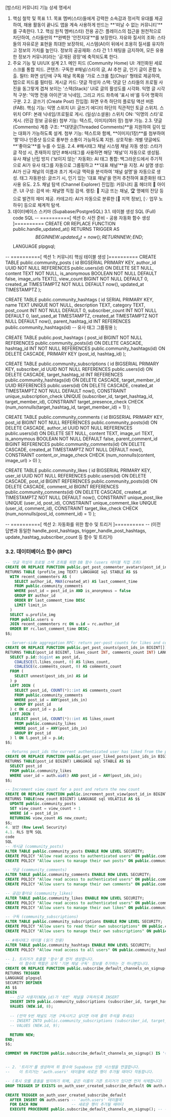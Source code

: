 [밤스타] 커뮤니티 기능 상세 명세서
1. 핵심 철학 및 목표
1.1. 목표
멤버(스타)들에게 강력한 소속감과 정서적 유대를 제공하여, 채용 활동이 끝나도 앱을 계속 사용하게 만드는 **'떠날 수 없는 커뮤니티'**를 구축한다.
1.2. 핵심 원칙
멤버(스타) 전용 공간: 플레이스의 접근을 원천적으로 차단하여, 스타들만의 **완벽한 '안전지대'**를 보장한다.
자유와 질서의 조화: 스타들의 자유로운 표현을 최대한 보장하되, 시스템(AI)이 뒤에서 조용히 질서를 유지하고 정보의 가치를 높인다.
정보의 공공재화: 스타 간 1:1 채팅을 금지하여, 모든 유용한 정보가 커뮤니티라는 '공개된 광장'에 축적되도록 한다.
2. 주요 기능 및 UI/UX 설계
2.1. 메인 피드 (Community Home)
UI: 개인화된 세로 스크롤 통합 피드.
콘텐츠: 구독한 #채널/스타의 글, AI 추천 글, 인기 글이 혼합 노출.
필터: 화면 상단에 구독 채널 목록을 '가로 스크롤 칩(Chip)' 형태로 제공하여, 탭으로 피드를 필터링.
게시글 카드:
댓글 작성자 스택: 댓글 단 스타들의 프로필 사진을 동그랗게 겹쳐 보이는 '스택(Stack)' UI로 글의 활성도를 시각화.
익명 글 시각적 구분: '익명 전용 아이콘'과 닉네임, 그리고 카드 좌측에 '표시 바'를 두어 명확히 구분.
2.2. 글쓰기 (Create Post)
진입점: 화면 우측 하단의 플로팅 액션 버튼(FAB).
핵심 기능: 익명 스위치
UI: 글쓰기 에디터 하단의 직관적인 토글 스위치.
스위치 OFF: 본래 닉네임/프로필로 게시. (일상/소셜용)
스위치 ON: '익명의 스타'로 게시. (민감 정보 공유용)
첨부 기능: 텍스트, 이미지(여러 장) 첨부 가능.
2.3. 댓글 (Comments)
계층 구조: **대댓글(Threaded Comments)**을 지원하여 깊이 있는 대화가 가능하도록 설계.
첨부 기능: 텍스트와 함께, **이미지(1장)**를 첨부하여 '짤'이나 인증샷 등으로 풍부한 소통이 가능하도록 지원.
상호작용: 개별 댓글에도 **'좋아요'**를 누를 수 있음.
2.4. #해시태그 채널 시스템
채널 자동 생성: 스타가 글 작성 시, 존재하지 않던 #해시태그를 사용하면 해당 '채널'이 자동으로 생성됨.
유사 채널 난립 방지 ('보이지 않는' 자동화):
AI 태그 통합: 백그라운드에서 주기적으로 AI가 유사 태그를 자동으로 그룹핑하고 **'대표 채널'**을 지정.
AI 설명 생성: AI가 신규 채널의 이름과 초기 게시글 맥락을 분석하여 '채널 설명'을 자동으로 생성.
태그 자동완성: 글쓰기 시, 인기 있는 '대표 채널'을 먼저 추천하여 표준화된 태그 사용 유도.
2.5. 채널 탐색 (Channel Explorer)
진입점: 커뮤니티 홈 헤더의 🧭 아이콘.
UI 구성:
검색 바: 채널명 직접 검색.
랭킹: 👑 지금 뜨는 채널, 🏆 명예의 전당 등으로 발견의 재미 제공.
카테고리: AI가 자동으로 분류한 [📍 지역 정보], [💡 업무 노하우] 등으로 체계적 탐색.
3. 데이터베이스 스키마 (Supabase/PostgreSQL)
3.1. 테이블 생성 SQL (Full)
code
SQL
-- ==========[ 섹션 0: 사전 준비 - 공용 자동화 함수 생성 ]==========
CREATE OR REPLACE FUNCTION public.handle_updated_at()
RETURNS TRIGGER AS $$
BEGIN
  NEW.updated_at = now();
  RETURN NEW;
END;
$$ LANGUAGE plpgsql;

-- ==========[ 섹션 1: 커뮤니티 핵심 테이블 생성 ]==========
CREATE TABLE public.community_posts (
  id BIGSERIAL PRIMARY KEY,
  author_id UUID NOT NULL REFERENCES public.users(id) ON DELETE SET NULL,
  content TEXT NOT NULL,
  is_anonymous BOOLEAN NOT NULL DEFAULT false,
  image_urls TEXT[],
  view_count BIGINT NOT NULL DEFAULT 0,
  created_at TIMESTAMPTZ NOT NULL DEFAULT now(),
  updated_at TIMESTAMPTZ
);

CREATE TABLE public.community_hashtags (
  id SERIAL PRIMARY KEY,
  name TEXT UNIQUE NOT NULL,
  description TEXT,
  category TEXT,
  post_count INT NOT NULL DEFAULT 0,
  subscriber_count INT NOT NULL DEFAULT 0,
  last_used_at TIMESTAMPTZ,
  created_at TIMESTAMPTZ NOT NULL DEFAULT now(),
  parent_hashtag_id INT REFERENCES public.community_hashtags(id) -- 유사 태그 그룹핑용
);

CREATE TABLE public.post_hashtags (
  post_id BIGINT NOT NULL REFERENCES public.community_posts(id) ON DELETE CASCADE,
  hashtag_id INT NOT NULL REFERENCES public.community_hashtags(id) ON DELETE CASCADE,
  PRIMARY KEY (post_id, hashtag_id)
);

CREATE TABLE public.community_subscriptions (
  id BIGSERIAL PRIMARY KEY,
  subscriber_id UUID NOT NULL REFERENCES public.users(id) ON DELETE CASCADE,
  target_hashtag_id INT REFERENCES public.community_hashtags(id) ON DELETE CASCADE,
  target_member_id UUID REFERENCES public.users(id) ON DELETE CASCADE,
  created_at TIMESTAMPTZ NOT NULL DEFAULT now(),
  CONSTRAINT unique_subscription_check UNIQUE (subscriber_id, target_hashtag_id, target_member_id),
  CONSTRAINT target_presence_check CHECK (num_nonnulls(target_hashtag_id, target_member_id) = 1)
);

CREATE TABLE public.community_comments (
  id BIGSERIAL PRIMARY KEY,
  post_id BIGINT NOT NULL REFERENCES public.community_posts(id) ON DELETE CASCADE,
  author_id UUID NOT NULL REFERENCES public.users(id) ON DELETE SET NULL,
  content TEXT, 
  image_url TEXT, 
  is_anonymous BOOLEAN NOT NULL DEFAULT false,
  parent_comment_id BIGINT REFERENCES public.community_comments(id) ON DELETE CASCADE,
  created_at TIMESTAMPTZ NOT NULL DEFAULT now(),
  CONSTRAINT content_or_image_check CHECK (num_nonnulls(content, image_url) > 0)
);

CREATE TABLE public.community_likes (
  id BIGSERIAL PRIMARY KEY,
  user_id UUID NOT NULL REFERENCES public.users(id) ON DELETE CASCADE,
  post_id BIGINT REFERENCES public.community_posts(id) ON DELETE CASCADE,
  comment_id BIGINT REFERENCES public.community_comments(id) ON DELETE CASCADE,
  created_at TIMESTAMPTZ NOT NULL DEFAULT now(),
  CONSTRAINT unique_post_like UNIQUE (user_id, post_id),
  CONSTRAINT unique_comment_like UNIQUE (user_id, comment_id),
  CONSTRAINT target_like_check CHECK (num_nonnulls(post_id, comment_id) = 1)
);

-- ==========[ 섹션 2: 자동화를 위한 함수 및 트리거 ]==========
-- (이전 답변과 동일한 handle_post_hashtags, trigger_handle_post_hashtags, update_hashtag_subscriber_count 등 함수 및 트리거)

### 3.2. 데이터베이스 함수 (RPC)
```sql
-- 댓글 작성자 프로필 스택 조회를 위한 DB 함수 (users 테이블 직접 조회)
CREATE OR REPLACE FUNCTION public.get_post_commenter_avatars(post_id_in BIGINT, limit_in INT)
RETURNS TABLE (profile_img TEXT) LANGUAGE sql STABLE AS $$
  WITH recent_commenters AS (
    SELECT author_id, MAX(created_at) AS last_comment_time
    FROM public.community_comments
    WHERE post_id = post_id_in AND is_anonymous = false
    GROUP BY author_id
    ORDER BY last_comment_time DESC
    LIMIT limit_in
  )
  SELECT u.profile_img
  FROM public.users u
  JOIN recent_commenters rc ON u.id = rc.author_id
  ORDER BY rc.last_comment_time DESC;
$$;

-- Server-side aggregation RPC: return per-post counts for likes and comments
CREATE OR REPLACE FUNCTION public.get_post_counts(post_ids_in BIGINT[])
RETURNS TABLE(post_id BIGINT, likes_count INT, comments_count INT) LANGUAGE sql STABLE AS $$
  SELECT p.id::bigint as post_id,
    COALESCE(l.likes_count, 0) AS likes_count,
    COALESCE(c.comments_count, 0) AS comments_count
  FROM (
    SELECT unnest(post_ids_in) AS id
  ) p
  LEFT JOIN (
    SELECT post_id, COUNT(*)::int AS comments_count
    FROM public.community_comments
    WHERE post_id = ANY(post_ids_in)
    GROUP BY post_id
  ) c ON c.post_id = p.id
  LEFT JOIN (
    SELECT post_id, COUNT(*)::int AS likes_count
    FROM public.community_likes
    WHERE post_id = ANY(post_ids_in)
    GROUP BY post_id
  ) l ON l.post_id = p.id;
$$;

-- Returns post_ids the current authenticated user has liked from the provided list
CREATE OR REPLACE FUNCTION public.get_user_liked_posts(post_ids_in BIGINT[])
RETURNS TABLE(post_id BIGINT) LANGUAGE sql STABLE AS $$
  SELECT post_id
  FROM public.community_likes
  WHERE user_id = auth.uid() AND post_id = ANY(post_ids_in);
$$;

-- Increment view_count for a post and return the new count
CREATE OR REPLACE FUNCTION public.increment_post_view(post_id_in BIGINT)
RETURNS TABLE(new_count BIGINT) LANGUAGE sql VOLATILE AS $$
  UPDATE public.community_posts
  SET view_count = view_count + 1
  WHERE id = post_id_in
  RETURNING view_count AS new_count;
$$;
4. 보안 (Row Level Security)
4.1. RLS 정책 SQL
code
SQL
-- 게시글 (community_posts)
ALTER TABLE public.community_posts ENABLE ROW LEVEL SECURITY;
CREATE POLICY "Allow read access to authenticated users" ON public.community_posts FOR SELECT USING (auth.role() = 'authenticated');
CREATE POLICY "Allow users to manage their own posts" ON public.community_posts FOR INSERT, UPDATE, DELETE USING (auth.uid() = author_id);

-- 댓글 (community_comments)
ALTER TABLE public.community_comments ENABLE ROW LEVEL SECURITY;
CREATE POLICY "Allow read access to authenticated users" ON public.community_comments FOR SELECT USING (auth.role() = 'authenticated');
CREATE POLICY "Allow users to manage their own comments" ON public.community_comments FOR INSERT, UPDATE, DELETE USING (auth.uid() = author_id);

-- 공감/좋아요 (community_likes)
ALTER TABLE public.community_likes ENABLE ROW LEVEL SECURITY;
CREATE POLICY "Allow read access to authenticated users" ON public.community_likes FOR SELECT USING (auth.role() = 'authenticated');
CREATE POLICY "Allow users to manage their own likes" ON public.community_likes FOR INSERT, DELETE USING (auth.uid() = user_id);

-- 구독 (community_subscriptions)
ALTER TABLE public.community_subscriptions ENABLE ROW LEVEL SECURITY;
CREATE POLICY "Allow users to read their own subscriptions" ON public.community_subscriptions FOR SELECT USING (auth.uid() = subscriber_id);
CREATE POLICY "Allow users to manage their own subscriptions" ON public.community_subscriptions FOR INSERT, DELETE USING (auth.uid() = subscriber_id);

-- #해시태그 테이블 (읽기 전용)
ALTER TABLE public.community_hashtags ENABLE ROW LEVEL SECURITY;
CREATE POLICY "Allow read access to all users" ON public.community_hashtags FOR SELECT USING (true);

-- 1. 트리거가 호출할 '함수'를 먼저 생성합니다.
--    이 함수의 역할은 오직 '기본 채널 구독' 정보를 추가하는 것 하나뿐입니다.
CREATE OR REPLACE FUNCTION public.subscribe_default_channels_on_signup()
RETURNS TRIGGER
LANGUAGE plpgsql
SECURITY DEFINER
AS $$
BEGIN
  -- 신규 사용자(NEW.id)가 '8번' 채널을 구독하도록 INSERT
  INSERT INTO public.community_subscriptions (subscriber_id, target_hashtag_id)
  VALUES (NEW.id, 8);
  
  -- (만약 9번 채널도 기본 구독시키고 싶다면 아래 줄의 주석을 푸세요)
  -- INSERT INTO public.community_subscriptions (subscriber_id, target_hashtag_id)
  -- VALUES (NEW.id, 9);

  RETURN NEW;
END;
$$;

COMMENT ON FUNCTION public.subscribe_default_channels_on_signup() IS '신규 가입 시, 사용자를 미리 지정된 기본 커뮤니티 채널에 자동으로 구독시킵니다.';


-- 2. '트리거'를 생성하여 위 함수와 Supabase 인증 시스템을 연결합니다.
--    이 트리거는 'auth.users' 테이블에 새로운 행이 추가될 때마다 작동합니다.

-- (혹시 모를 충돌을 방지하기 위해, 같은 이름의 기존 트리거가 있다면 먼저 삭제합니다)
DROP TRIGGER IF EXISTS on_auth_user_created_subscribe_default ON auth.users;

CREATE TRIGGER on_auth_user_created_subscribe_default
  AFTER INSERT ON auth.users -- 'auth.users' 테이블에
  FOR EACH ROW               -- 새로운 행이 추가될 때마다
  EXECUTE PROCEDURE public.subscribe_default_channels_on_signup(); -- 위에서 만든 함수를 실행시켜라.